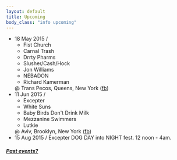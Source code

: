 ```yaml
---
layout: default
title: Upcoming 
body_class: "info upcoming"
---
```

<ul class="classed root">


  <li class="music">18 May 2015 /
    <ul>
      <li>Fist Church</li>
      <li>Carnal Trash</li>
      <li>Drrty Pharms </li>
      <li>Slusher/Cash/Hock</li>
      <li class="more">Jon Williams</li>
      <li>NEBADON</li>
      <li>Richard Kamerman</li>
    </ul>
    @ Trans Pecos, Queens, New York
    (<a href="https://www.facebook.com/events/1502987729962200/">fb</a>)
  </li>


  <li class="music">11 Jun 2015 /
    <ul>
      <li class="more">Excepter</li>
      <li>White Suns</li>
      <li>Baby Birds Don't Drink Milk</li>
      <li>Mezzanine Swimmers</li>
      <li>Lutkie</li>
    </ul>
    @ Aviv, Brooklyn, New York
    (<a href="https://www.facebook.com/events/908321645896847/">fb</a>)
  </li>

  <li class="music">15 Aug 2015 / <span class="more">Excepter</span> DOG DAY into NIGHT fest. 12 noon - 4am.</li>

</ul>

<h5><a href="chronology.html">Past events?</a></h5>
